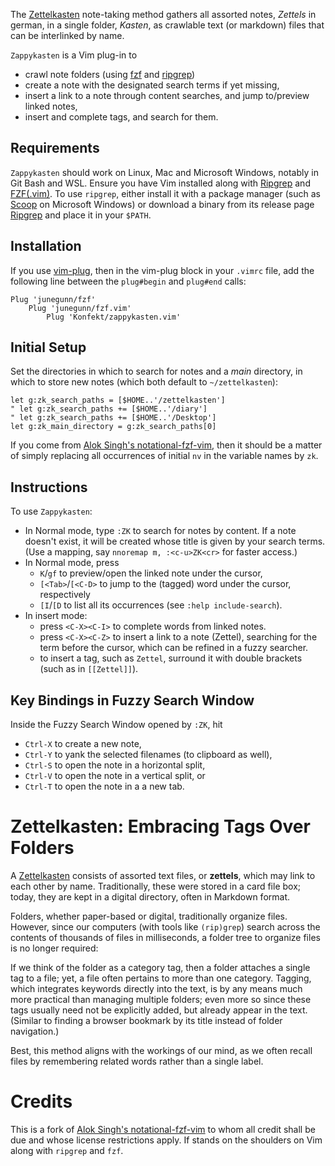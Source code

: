 The [Zettelkasten](#Zettelkasten-Embracing-Tags-Over-Folders) note-taking method gathers all assorted notes, *Zettels* in german, in a single folder, *Kasten*, as crawlable text (or markdown) files that can be interlinked by name.

`Zappykasten` is a Vim plug-in to

- crawl note folders (using [fzf](https://github.com/junegunn/fzf) and [ripgrep](https://github.com/BurntSushi/ripgrep))
- create a note with the designated search terms if yet missing,
- insert a link to a note through content searches, and jump to/preview linked notes,
- insert and complete tags, and search for them.

## Requirements

`Zappykasten` should work on Linux, Mac and Microsoft Windows, notably in Git Bash and WSL.
Ensure you have Vim installed along with [Ripgrep](https://github.com/BurntSushi/ripgrep) and [FZF(.vim)](https://github.com/junegunn/fzf.vim).
To use `ripgrep`, either install it with a package manager (such as [Scoop](https://scoop.sh) on Microsoft Windows) or download a binary from its release page [Ripgrep](https://github.com/BurntSushi/ripgrep/releases) and place it in your `$PATH`.

## Installation

If you use [vim-plug](https://github.com/junegunn/vim-plug), then in the vim-plug block in your `.vimrc` file, add the following line between the `plug#begin` and `plug#end` calls:

```vim
Plug 'junegunn/fzf'
    Plug 'junegunn/fzf.vim'
        Plug 'Konfekt/zappykasten.vim'
```

## Initial Setup

Set the directories in which to search for notes and a *main* directory, in which to store new notes (which both default to `~/zettelkasten`):

```vim
let g:zk_search_paths = [$HOME..'/zettelkasten']
" let g:zk_search_paths += [$HOME..'/diary']
" let g:zk_search_paths += [$HOME..'/Desktop']
let g:zk_main_directory = g:zk_search_paths[0]
```

If you come from [Alok Singh's notational-fzf-vim](https://github.com/alok/notational-fzf-vim), then it should be a matter of simply replacing all occurrences of initial `nv` in the variable names by `zk`.

## Instructions

To use `Zappykasten`:

- In Normal mode, type `:ZK` to search for notes by content.
    If a note doesn't exist, it will be created whose title is given by your search terms.
    (Use a mapping, say `nnoremap m, :<c-u>ZK<cr>` for faster access.)
- In Normal mode, press
    - `K`/`gf`  to preview/open the linked note under the cursor,
    - `[<Tab>`/`[<C-D>` to jump to the (tagged) word under the cursor, respectively
    - `[I`/`[D` to list all its occurrences (see `:help include-search`).
- In insert mode:
    - press `<C-X><C-I>` to complete words from linked notes.
    - press `<C-X><C-Z>` to insert a link to a note (Zettel), searching for the term before the cursor, which can be refined in a fuzzy searcher.
    - to insert a tag, such as `Zettel`, surround it with double brackets (such as in `[[Zettel]]`).

## Key Bindings in Fuzzy Search Window

Inside the Fuzzy Search Window opened by `:ZK`, hit

- `Ctrl-X` to create a new note,
- `Ctrl-Y` to yank the selected filenames (to clipboard as well),
- `Ctrl-S` to open the note in a horizontal split,
- `Ctrl-V` to open the note in a vertical split, or
- `Ctrl-T` to open the note in a a new tab.

# Zettelkasten: Embracing Tags Over Folders

A [Zettelkasten](https://zettelkasten.de/) consists of assorted text files, or **zettels**, which may link to each other by name.
Traditionally, these were stored in a card file box; today, they are kept in a digital directory, often in Markdown format.

Folders, whether paper-based or digital, traditionally organize files.
However, since our computers (with tools like `(rip)grep`) search across the contents of thousands of files in milliseconds, a folder tree to organize files is no longer required:

If we think of the folder as a category tag, then a folder attaches a single tag to a file;
yet, a file often pertains to more than one category.
Tagging, which integrates keywords directly into the text, is by any means much more practical than managing multiple folders;
even more so since these tags usually need not be explicitly added, but already appear in the text.
(Similar to finding a browser bookmark by its title instead of folder navigation.)

Best, this method aligns with the workings of our mind, as we often recall files by remembering related words rather than a single label.

# Credits

This is a fork of [Alok Singh's notational-fzf-vim](https://github.com/alok/notational-fzf-vim) to whom all credit shall be due and whose license restrictions apply.
If stands on the shoulders on Vim along with `ripgrep` and `fzf`.
